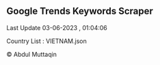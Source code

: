 

## Google Trends Keywords Scraper 
 
Last Update 03-06-2023 , 01:04:06

Country List :
VIETNAM.json



© Abdul Muttaqin 
